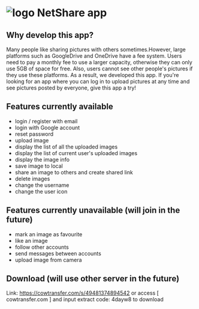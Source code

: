 
![logo](https://i.postimg.cc/kG1TnL8Q/logo.png "App logo")
NetShare app
==============================
## Why develop this app? <br>
Many people like sharing pictures with others sometimes.However, large platforms such as GoogleDrive and OneDrive have a fee system. Users need to pay a monthly fee to use a larger capacity, otherwise they can only use 5GB of space for free. Also, users cannot see other people's pictures if they use these platforms. As a result, we developed this app. If you're looking for an app where you can log in to upload pictures at any time and see pictures posted by everyone, give this app a try! <br>

## Features currently available <br>
* login / register with email
* login with Google account
* reset password
* upload image
* display the list of all the uploaded images
* display the list of current user's uploaded images
* display the image info 
* save image to local
* share an image to others and create shared link
* delete images 
* change the username
* change the user icon 

## Features currently unavailable (will join in the future) <br>
* mark an image as favourite
* like an image
* follow other accounts
* send messages between accounts
* upload image from camera

## Download (will use other server in the future)
Link: https://cowtransfer.com/s/49481374894542 or access [ cowtransfer.com ] and input extract code: 4dayw8 to download
